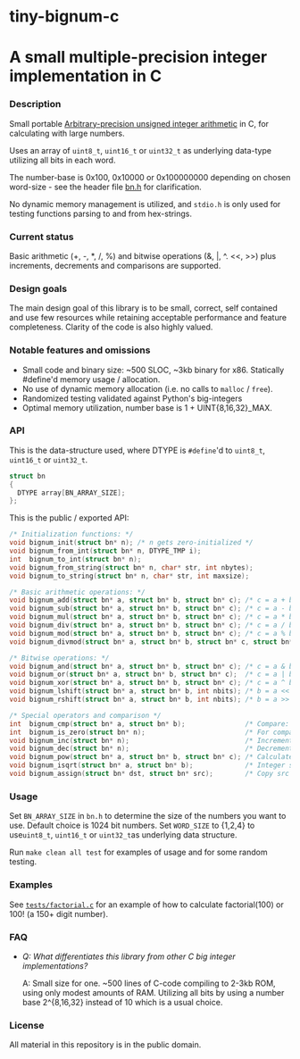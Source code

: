 # tiny-bignum-c
# A small multiple-precision integer implementation in C
### Description
Small portable [Arbitrary-precision unsigned integer arithmetic](https://en.wikipedia.org/wiki/Arbitrary-precision_arithmetic) in C, for calculating with large numbers.

Uses an array of `uint8_t`, `uint16_t` or `uint32_t` as underlying data-type utilizing all bits in each word.

The number-base is 0x100, 0x10000 or 0x100000000 depending on chosen word-size - see the header file [bn.h](https://github.com/kokke/tiny-bignum-c/blob/master/bn.h) for clarification.

No dynamic memory management is utilized, and `stdio.h` is only used for testing functions parsing to and from hex-strings.


### Current status

Basic arithmetic (+, -, *, /, %) and bitwise operations (&, |, ^. <<, >>) plus increments, decrements and comparisons are supported. 


### Design goals
The main design goal of this library is to be small, correct, self contained and use few resources while retaining acceptable performance and feature completeness. Clarity of the code is also highly valued.


### Notable features and omissions
- Small code and binary size: ~500 SLOC, ~3kb binary for x86. Statically #define'd memory usage / allocation.
- No use of dynamic memory allocation (i.e. no calls to `malloc` / `free`).
- Randomized testing validated against Python's big-integers
- Optimal memory utilization, number base is 1 + UINT{8,16,32}_MAX.


### API
This is the data-structure used, where DTYPE is `#define`'d to `uint8_t`, `uint16_t` or `uint32_t`.
```C
struct bn
{
  DTYPE array[BN_ARRAY_SIZE];
};
```

This is the public / exported API:
```C
/* Initialization functions: */
void bignum_init(struct bn* n); /* n gets zero-initialized */
void bignum_from_int(struct bn* n, DTYPE_TMP i);
int  bignum_to_int(struct bn* n);
void bignum_from_string(struct bn* n, char* str, int nbytes);
void bignum_to_string(struct bn* n, char* str, int maxsize);

/* Basic arithmetic operations: */
void bignum_add(struct bn* a, struct bn* b, struct bn* c); /* c = a + b */
void bignum_sub(struct bn* a, struct bn* b, struct bn* c); /* c = a - b */
void bignum_mul(struct bn* a, struct bn* b, struct bn* c); /* c = a * b */
void bignum_div(struct bn* a, struct bn* b, struct bn* c); /* c = a / b */
void bignum_mod(struct bn* a, struct bn* b, struct bn* c); /* c = a % b */
void bignum_divmod(struct bn* a, struct bn* b, struct bn* c, struct bn* d); /* c = a/b, d = a%b */

/* Bitwise operations: */
void bignum_and(struct bn* a, struct bn* b, struct bn* c); /* c = a & b */
void bignum_or(struct bn* a, struct bn* b, struct bn* c);  /* c = a | b */
void bignum_xor(struct bn* a, struct bn* b, struct bn* c); /* c = a ^ b */
void bignum_lshift(struct bn* a, struct bn* b, int nbits); /* b = a << nbits */
void bignum_rshift(struct bn* a, struct bn* b, int nbits); /* b = a >> nbits */

/* Special operators and comparison */
int  bignum_cmp(struct bn* a, struct bn* b);               /* Compare: returns LARGER, EQUAL or SMALLER */
int  bignum_is_zero(struct bn* n);                         /* For comparison with zero */
void bignum_inc(struct bn* n);                             /* Increment: add one to n */
void bignum_dec(struct bn* n);                             /* Decrement: subtract one from n */
void bignum_pow(struct bn* a, struct bn* b, struct bn* c); /* Calculate a^b -- e.g. 2^10 => 1024 */
void bignum_isqrt(struct bn* a, struct bn* b);             /* Integer square root -- e.g. isqrt(5) => 2 */
void bignum_assign(struct bn* dst, struct bn* src);        /* Copy src into dst -- dst := src */
```
    
### Usage

Set `BN_ARRAY_SIZE` in `bn.h` to determine the size of the numbers you want to use. Default choice is 1024 bit numbers.
Set `WORD_SIZE` to {1,2,4} to use`uint8_t`, `uint16_t` or `uint32_t`as underlying data structure.

Run `make clean all test` for examples of usage and for some random testing.


### Examples

See [`tests/factorial.c`](https://github.com/kokke/tiny-bignum-c/blob/master/tests/factorial.c) for an example of how to calculate factorial(100) or 100! (a 150+ digit number).


### FAQ
- *Q: What differentiates this library from other C big integer implementations?*

  A: Small size for one. ~500 lines of C-code compiling to 2-3kb ROM, using only modest amounts of RAM.
     Utilizing all bits by using a number base 2^{8,16,32} instead of 10 which is a usual choice.


### License
All material in this repository is in the public domain.

